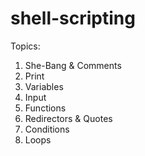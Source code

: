 # shell-scripting

Topics:

1. She-Bang & Comments
2. Print 
3. Variables 
4. Input 
5. Functions 
6. Redirectors & Quotes 
7. Conditions 
8. Loops